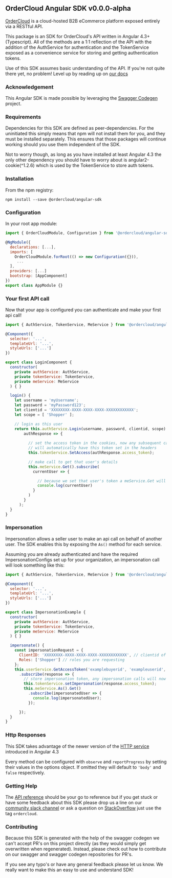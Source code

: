 ## OrderCloud Angular SDK v0.0.0-alpha

[OrderCloud](https://developer.ordercloud.io/documentation/) is a cloud-hosted B2B eCommerce platform exposed entirely via a RESTful API.

This package is an SDK for OrderCloud's API written in Angular 4.3+ (Typescript). All of the methods are a 1:1 reflection of the API with
the addition of the AuthService for authentication and the TokenService exposed as a convenience service for storing and getting authentication tokens.

Use of this SDK assumes basic understanding of the API. If you're not quite there yet, no problem! Level up by reading up on [our docs](https://developer.ordercloud.io/documentation/)

### Acknowledgement

This Angular SDK is made possible by leveraging the [Swagger Codegen](https://github.com/swagger-api/swagger-codegen) project.

### Requirements
Dependencies for this SDK are defined as peer-dependencies. For the uninitiated this simply means that npm will not install them for you, and
they must be installed separately. This ensures that those packages will continue working should you use them independent of the SDK.

Not to worry though, as long as you have installed at least Angular 4.3 the only other dependency you should have to worry about is 
angular2-cookie(^1.2.6) which is used by the TokenService to store auth tokens.


### Installation

From the npm registry:

```
npm install --save @ordercloud/angular-sdk
```

### Configuration

In your root app module:

```javascript
import { OrderCloudModule, Configuration } from '@ordercloud/angular-sdk';

@NgModule({
  declarations: [...],
  imports: [
    OrderCloudModule.forRoot(() => new Configuration({})),
     ...
  ],
  providers: [...]
  bootstrap: [AppComponent]
})
export class AppModule {}
```

### Your first API call

Now that your app is configured you can authenticate and make your
first api call!

```javascript
import { AuthService, TokenService, MeService } from '@ordercloud/angular-sdk';

@Component({
  selector: '...',
  templateUrl: '...',
  styleUrls: ['...']
})

export class LoginComponent {
  constructor(
    private authService: AuthService,
    private tokenService: TokenService,
    private meService: MeService
  ) { }

  login() {
    let username = 'myUsername';
    let password = 'myPassword123';
    let clientid = 'XXXXXXXX-XXXX-XXXX-XXXX-XXXXXXXXXXXX';
    let scope = [ 'Shopper' ];

    // login as this user
    return this.authService.Login(username, password, clientid, scope).subscribe(
        authResponse => {
          
          // set the access token in the cookies, now any subsequent calls to the api
          // will automatically have this token set in the headers
          this.tokenService.SetAccess(authResponse.access_token);

          // make call to get that user's details
          this.meService.Get().subscribe(
            currentUser => {

              // because we set that user's token a meService.Get will return details for that user
              console.log(currentUser)
            }
          )
        }
      );
  }
}
```

### Impersonation

Impersonation allows a seller user to make an api call on behalf of another user. The SDK enables this by exposing the
`As()` method for each service. 

Assuming you are already authenticated and have the required ImpersonationConfigs set up for your organization, 
an impersonation call will look something like this:

```javascript
import { AuthService, TokenService, MeService } from '@ordercloud/angular-sdk';

@Component({
  selector: '...',
  templateUrl: '...',
  styleUrls: ['...']
})

export class ImpersonationExample {
  constructor(
    private authService: AuthService,
    private tokenService: TokenService,
    private meService: MeService
  ) { }

  impersonate() {
    const impersonationRequest = {
      ClientID: 'XXXXXXXX-XXXX-XXXX-XXXX-XXXXXXXXXXXX', // clientid of the user to impersonate
      Roles: ['Shopper'] // roles you are requesting
    };
    this.userService.GetAccessToken('examplebuyerid', 'exampleuserid', impersonationRequest)
      .subscribe(response => {
        // store impersonation token, any impersonation calls will now use this token
        this.tokenService.setImpersonation(response.access_token);
        this.meService.As().Get()
          .subscribe(impersonatedUser => {
            console.log(impersonatedUser);
          });

      });
  }
}
```

### Http Responses
This SDK takes advantage of the newer version of the [HTTP service](https://blog.angularindepth.com/the-new-angular-httpclient-api-9e5c85fe3361) introduced in Angular 4.3

Every method can be configured with `observe` and `reportProgress` by setting their values in the options object. If omitted they will default to `'body'` and `false` respectively.

### Getting Help

The [API reference](https://developer.ordercloud.io/documentation/api-reference/) should be your go to reference but if you get stuck or have some feedback about
this SDK please drop us a line on our [community slack channel](https://developer.ordercloud.io/documentation/) or ask a question on [StackOverflow](https://stackoverflow.com/questions/tagged/ordercloud)
just use the tag `ordercloud`.


### Contributing

Because this SDK is generated with the help of the swagger codegen we can't accept PR's on this project directly (as they would simply get overwritten when regenerated).
Instead, please check out how to contribute on our swagger and swagger codegen repositories for PR's.

If you see any typo's or have any general feedback please let us know. We really want to make this an easy to use and understand SDK!